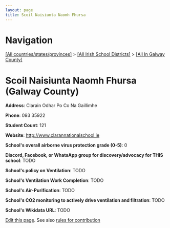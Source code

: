 ```yaml
---
layout: page
title: Scoil Naisiunta Naomh Fhursa
---
```

# Navigation

[[All countries/states/provinces]](../../..) > [[All Irish School Districts]](../..) > [[All In Galway County]](..)

# Scoil Naisiunta Naomh Fhursa (Galway County)

**Address**: Clarain Odhar Po Co Na Gaillimhe

**Phone**: 093 35922

**Student Count**: 121

**Website**: <http://www.clarannationalschool.ie>

**School's overall airborne virus protection grade (0-5)**: 0

**Discord, Facebook, or WhatsApp group for discovery/advocacy for THIS school**: TODO

**School's policy on Ventilation**: TODO

**School's Ventilation Work Completion**: TODO

**School's Air-Purification**: TODO

**School's CO2 monitoring to actively drive ventilation and filtration**: TODO

**School's Wikidata URL**: TODO


[Edit this page](https://github.com/ventilate-schools/Ireland/edit/main/./Galway_County/Scoil_Naisiunta_Naomh_Fhursa.md). See also [rules for contribution](../../../contribution-rules/)